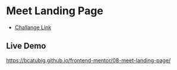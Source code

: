 # Meet Landing Page

- [Challange Link](https://www.frontendmentor.io/challenges/meet-landing-page-rbTDS6OUR)

## Live Demo

https://bcatubig.github.io/frontend-mentor/08-meet-landing-page/
